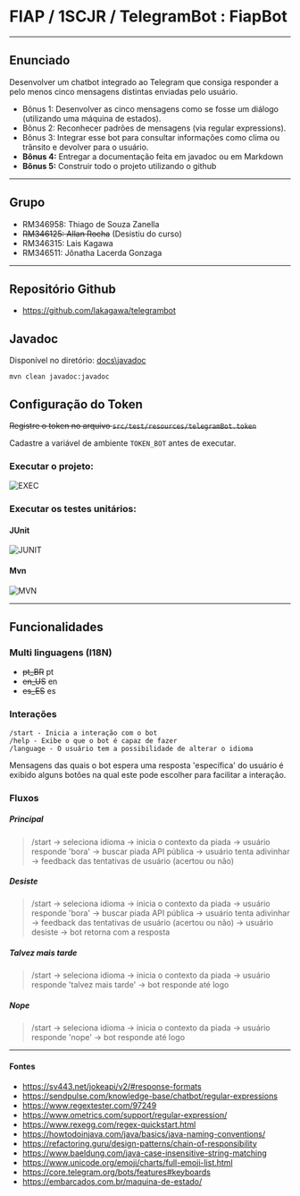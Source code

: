 # FIAP / 1SCJR / TelegramBot : FiapBot

---

## Enunciado

Desenvolver um chatbot integrado ao Telegram que consiga responder
a pelo menos cinco mensagens distintas enviadas pelo usuário.
- Bônus 1: Desenvolver as cinco mensagens como se fosse um diálogo
(utilizando uma máquina de estados).
- Bônus 2: Reconhecer padrões de mensagens (via regular
expressions).
- Bônus 3: Integrar esse bot para consultar informações como clima ou
trânsito e devolver para o usuário.
- **Bônus 4:** Entregar a documentação feita em javadoc ou em Markdown
- **Bônus 5:** Construir todo o projeto utilizando o github

---

## Grupo
- RM346958: Thiago de Souza Zanella
- <del>RM346125: Allan Rocha</del> (Desistiu do curso)
- RM346315: Lais Kagawa
- RM346511: Jônatha Lacerda Gonzaga

---

## Repositório Github
- https://github.com/lakagawa/telegrambot

## Javadoc

Disponível no diretório: [docs\javadoc](docs\javadoc)

```mvn clean javadoc:javadoc```

## Configuração do Token

<del>Registre o token no arquivo `src/test/resources/telegramBot.token`</del>

Cadastre a variável de ambiente `TOKEN_BOT` antes de executar.

### Executar o projeto:
  ![EXEC](docs/image/img_intellij_exec_project.png)

### Executar os testes unitários:
  #### JUnit
  ![JUNIT](docs/image/img_intellij_junit_test.PNG)
  #### Mvn
  ![MVN](docs/image/img_intellij_mvn_test.PNG)

---

## Funcionalidades

### Multi linguagens (I18N)

- <del>pt_BR</del> pt
- <del>en_US</del> en
- <del>es_ES</del> es


### Interações

```
/start - Inicia a interação com o bot
/help - Exibe o que o bot é capaz de fazer
/language - O usuário tem a possibilidade de alterar o idioma
```
Mensagens das quais o bot espera uma resposta 'específica' do usuário é exibido alguns botões na qual este pode escolher para facilitar a interação.

### Fluxos

##### Principal
  > /start -> seleciona idioma -> inicia o contexto da piada -> usuário responde 'bora' -> buscar piada API pública -> usuário tenta adivinhar -> feedback das tentativas de usuário (acertou ou não)
##### Desiste
  > /start -> seleciona idioma -> inicia o contexto da piada -> usuário responde 'bora' -> buscar piada API pública -> usuário tenta adivinhar -> feedback das tentativas de usuário (acertou ou não) ->  usuário desiste -> bot retorna com a resposta
##### Talvez mais tarde
  > /start -> seleciona idioma -> inicia o contexto da piada -> usuário responde 'talvez mais tarde' -> bot responde até logo
##### Nope
  > /start -> seleciona idioma -> inicia o contexto da piada -> usuário responde 'nope' -> bot responde até logo


---

#### Fontes

- https://sv443.net/jokeapi/v2/#response-formats
- https://sendpulse.com/knowledge-base/chatbot/regular-expressions
- https://www.regextester.com/97249
- https://www.ometrics.com/support/regular-expression/
- https://www.rexegg.com/regex-quickstart.html
- https://howtodoinjava.com/java/basics/java-naming-conventions/
- https://refactoring.guru/design-patterns/chain-of-responsibility
- https://www.baeldung.com/java-case-insensitive-string-matching
- https://www.unicode.org/emoji/charts/full-emoji-list.html
- https://core.telegram.org/bots/features#keyboards
- https://embarcados.com.br/maquina-de-estado/
